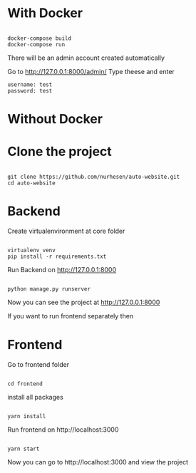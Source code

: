 # With Docker

```

docker-compose build
docker-compose run

```
There will be an admin account created automatically

Go to http://127.0.0.1:8000/admin/
Type theese and enter

```
username: test
password: test

```


# Without Docker



# Clone the project

```

git clone https://github.com/nurhesen/auto-website.git
cd auto-website

```

# Backend

Create virtualenvironment at core folder

```

virtualenv venv
pip install -r requirements.txt

```

Run Backend on http://127.0.0.1:8000

```

python manage.py runserver

```
Now you can see the project at http://127.0.0.1:8000

If you want to run frontend separately then

# Frontend

Go to frontend folder

```

cd frontend

```

install all packages

```

yarn install

```

Run frontend on http://localhost:3000

```

yarn start

```
Now you can go to http://localhost:3000 and view the project
